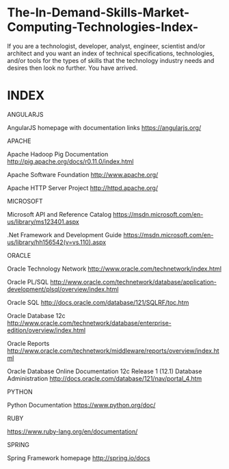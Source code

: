 # The-In-Demand-Skills-Market-Computing-Technologies-Index-
If you are a technologist, developer, analyst, engineer, scientist and/or architect and you want an index of technical specifications, technologies, and/or tools  for the types of skills that the technology industry needs and desires then look no further. You have arrived.  

# INDEX
ANGULARJS

AngularJS homepage with documentation links
https://angularjs.org/

APACHE

Apache Hadoop Pig Documentation
http://pig.apache.org/docs/r0.11.0/index.html

Apache Software Foundation
http://www.apache.org/

Apache HTTP Server Project
http://httpd.apache.org/

MICROSOFT

Microsoft API and Reference Catalog
https://msdn.microsoft.com/en-us/library/ms123401.aspx


.Net Framework and Development Guide
https://msdn.microsoft.com/en-us/library/hh156542(v=vs.110).aspx

ORACLE

Oracle Technology Network
http://www.oracle.com/technetwork/index.html

Oracle PL/SQL 
http://www.oracle.com/technetwork/database/application-development/plsql/overview/index.html

Oracle SQL
http://docs.oracle.com/database/121/SQLRF/toc.htm

Oracle Database 12c
http://www.oracle.com/technetwork/database/enterprise-edition/overview/index.html

Oracle Reports
http://www.oracle.com/technetwork/middleware/reports/overview/index.html

Oracle Database Online Documentation 12c Release 1 (12.1)
Database Administration
http://docs.oracle.com/database/121/nav/portal_4.htm

PYTHON

Python Documentation
https://www.python.org/doc/

RUBY

https://www.ruby-lang.org/en/documentation/

SPRING 

Spring Framework homepage
http://spring.io/docs
